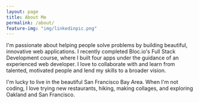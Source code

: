```yaml
---
layout: page
title: About Me
permalink: /about/
feature-img: "img/linkedinpic.png"
---
```


I'm passionate about helping people solve problems by building beautiful, innovative web applications. I recently completed Bloc.io's Full Stack Development course, where I built four apps under the guidance of an experienced web developer. I love to collaborate with and learn from talented, motivated people and lend my skills to a broader vision. 

I'm lucky to live in the beautiful San Francisco Bay Area. When I'm not coding, I love trying new restaurants, hiking, making collages, and exploring Oakland and San Francisco.